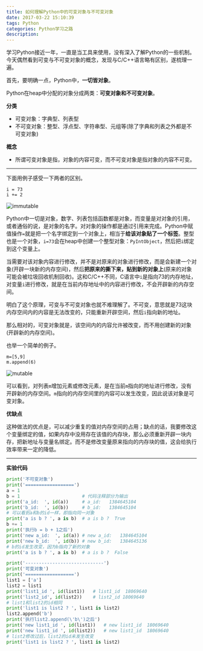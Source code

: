 ```yaml
---
title: 如何理解Python中的可变对象与不可变对象
date: 2017-03-22 15:10:39
tags: Python
categories: Python学习之路
description:
---
```



学习Python接近一年，一直是当工具来使用，没有深入了解Python的一些机制。今天偶然看到可变与不可变对象的概念，发现与C/C++语言略有区别，遂梳理一遍。

<!--more-->
首先，要明确一点，Python中，**一切皆对象**。

Python在heap中分配的对象分成两类：**可变对象和不可变对象**。

**分类**
- 可变对象：字典型、列表型
- 不可变对象：整型、浮点型、字符串型、元组等(除了字典和列表之外都是不可变对象)

**概念**
- 所谓可变对象是指，对象的内容可变，而不可变对象是指对象的内容不可变。

---

下面用例子感受一下两者的区别。

```
i = 73
i += 2
```
![immutable](http://i1.piimg.com/588729/5e58d9c6b59a9150.jpg)

Python中一切是对象，数字、列表包括函数都是对象，而变量是对对象的引用，或者通俗的说，是对象的名字。对对象的操作都是通过引用来完成。Python中赋值操作`=`就是把一个名字绑定到一个对象上，相当于**给该对象贴了一个标签**。整型也是一个对象，`i=73`会在heap中创建一个整型对象：`PyIntObject`，然后把`i`绑定到这个变量上。

当需要对该对象内容进行修改，并不是对原来的对象进行修改，而是会新建一个对象(开辟一块新的内存空间)，然后**把原来的撕下来，贴到新的对象上**(原来的对象可能会被垃圾回收机制回收)。这和C/C++不同，C语言中`i`是指向73的内存地址，对变量`i`进行修改，就是在当前内存地址中的内容进行修改，不会开辟新的内存空间。

明白了这个原理，可变与不可变对象也就不难理解了。不可变，意思就是73这块内存空间内的内容是无法改变的，只能重新开辟空间，然后`i`指向新的地址。

那么相对的，可变对象就是，该空间内的内容允许被改变，而不用创建新的对象(开辟新的内存空间)。

也举一个简单的例子。

```
m=[5,9]
m.append(6)
```

![mutable](http://i1.piimg.com/588729/8adca063a2339934.jpg)

可以看到，对列表`m`增加元素或修改元素，是在当前`m`指向的地址进行修改，没有开辟新的内存空间。`m`指向的内存空间里的内容可以发生改变，因此说该对象是可变对象。

**优缺点**

这种做法的优点是，可以减少重复的值对内存空间的占用；缺点的话，我要修改这个变量绑定的值，如果内存中没用存在该值的内存块，那么必须重新开辟一块内存，把新地址与变量名绑定。而不是修改变量原来指向的内存块的值，这会给执行效率带来一定的降低。

---

**实验代码**

```python
print('不可变对象')
print('==================')
a = 1
b = 1						# 代码注释部分为输出
print('a_id:  ', id(a))   	# a_id:   1384645104
print('b_id:  ', id(b))   	# b_id:   1384645104
# 可以看到a和b的id一样，即指向同一对象
print('a is b ? ', a is b)	# a is b ?  True
b += 1
print('执行b = b + 1之后')   
print('new a_id:  ', id(a))	# new a_id:   1384645104
print('new b_id:  ', id(b))	# new b_id:   1384645136
# b的id发生改变，因为b指向了新的对象
print('a is b ? ', a is b)	# a is b ?  False

print('-----------------------------')
print('可变对象')
print('==================')
list1 = ['a']
list2 = list1
print('list1_id ', id(list1))	# list1_id  18069640
print('list2_id', id(list2))	# list2_id 18069640
# list1和list2的id相同
print('list1 is list2 ? ', list1 is list2)
list2.append('b')
print('执行list2.append(\'b\')之后')
print('new list1_id ', id(list1))	# new list1_id  18069640
print('new list1_id ', id(list2))	# new list1_id  18069640
# list2修改过后，list2的id未发生改变
print('list1 is list2 ? ', list1 is list2)
```
